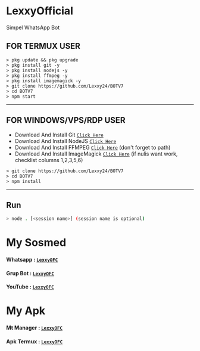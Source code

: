 # LexxyOfficial

Simpel WhatsApp Bot

## FOR TERMUX USER

```
> pkg update && pkg upgrade
> pkg install git -y
> pkg install nodejs -y
> pkg install ffmpeg -y
> pkg install imagemagick -y
> git clone https://github.com/Lexxy24/BOTV7
> cd BOTV7
> npm start
```

---------

## FOR WINDOWS/VPS/RDP USER

* Download And Install Git [`Click Here`](https://git-scm.com/downloads)
* Download And Install NodeJS [`Click Here`](https://nodejs.org/en/download)
* Download And Install FFMPEG [`Click Here`](https://ffmpeg.org/download.html) (don't forget to path)
* Download And Install ImageMagick [`Click Here`](https://imagemagick.org/script/download.php) (if nulis want work,  checklist columns 1,2,3,5,6)

```
> git clone https://github.com/Lexxy24/BOTV7
> cd BOTV7
> npm install
```

---------

## Run

```bash
> node . [<session name>] (session name is optional)
```

# My Sosmed
#### Whatsapp : [`LexxyOFC`](https://api.whatsapp.com/send/?phone=62857890047322&text&app_absent=0)
#### Grup Bot : [`LexxyOFC`](https://chat.whatsapp.com/LeGxfgT6gjV0sdAOkYC5fG)
#### YouTube : [`LexxyOFC`](https://youtube.com/c/LEX4YOUU)

# My Apk
#### Mt Manager : [`LexxyOFC`](https://m.apkgit.com/app/mt-manager/bin.mt.plus)
#### Apk Termux : [`LexxyOFC`](https://www.mediafire.com/file/f01sbphqjsd37b3/TermuxMod.apk/file)
